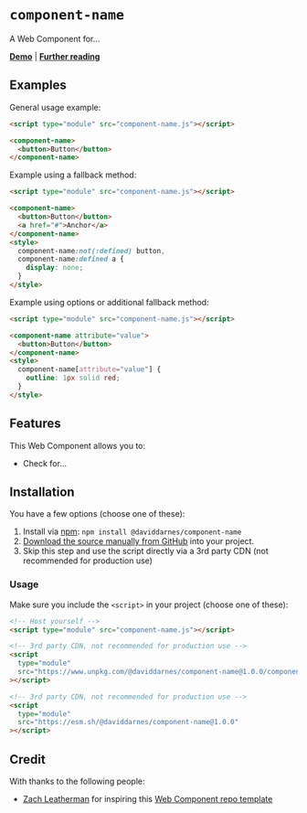 # `component-name`

A Web Component for…

**[Demo](https://daviddarnes.github.io/component-name/demo.html)** | **[Further reading](https://darn.es/web-component-github-starter-template/)**

## Examples

General usage example:

```html
<script type="module" src="component-name.js"></script>

<component-name>
  <button>Button</button>
</component-name>
```

Example using a fallback method:

```html
<script type="module" src="component-name.js"></script>

<component-name>
  <button>Button</button>
  <a href="#">Anchor</a>
</component-name>
<style>
  component-name:not(:defined) button,
  component-name:defined a {
    display: none;
  }
</style>
```

Example using options or additional fallback method:

```html
<script type="module" src="component-name.js"></script>

<component-name attribute="value">
  <button>Button</button>
</component-name>
<style>
  component-name[attribute="value"] {
    outline: 1px solid red;
  }
</style>
```

## Features

This Web Component allows you to:

- Check for…

## Installation

You have a few options (choose one of these):

1. Install via [npm](https://www.npmjs.com/package/@daviddarnes/component-name): `npm install @daviddarnes/component-name`
1. [Download the source manually from GitHub](https://github.com/daviddarnes/component-name/releases) into your project.
1. Skip this step and use the script directly via a 3rd party CDN (not recommended for production use)

### Usage

Make sure you include the `<script>` in your project (choose one of these):

```html
<!-- Host yourself -->
<script type="module" src="component-name.js"></script>
```

```html
<!-- 3rd party CDN, not recommended for production use -->
<script
  type="module"
  src="https://www.unpkg.com/@daviddarnes/component-name@1.0.0/component-name.js"
></script>
```

```html
<!-- 3rd party CDN, not recommended for production use -->
<script
  type="module"
  src="https://esm.sh/@daviddarnes/component-name@1.0.0"
></script>
```

## Credit

With thanks to the following people:

- [Zach Leatherman](https://zachleat.com) for inspiring this [Web Component repo template](https://github.com/daviddarnes/component-template)

